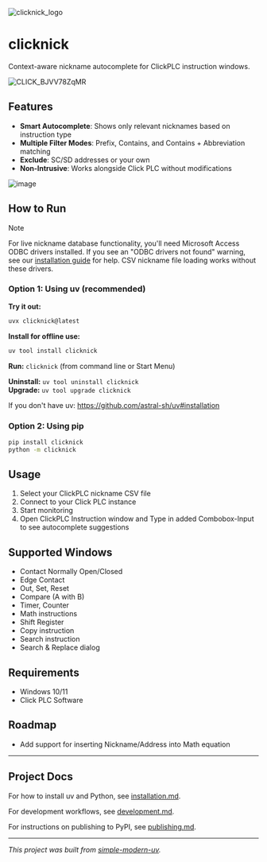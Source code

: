 ![clicknick_logo](https://github.com/user-attachments/assets/2cb7f411-3174-478c-a6c9-409aaa788376)

# clicknick

Context-aware nickname autocomplete for ClickPLC instruction windows.

![CLICK_BJVV78ZqMR](https://github.com/user-attachments/assets/b17e364b-1cbe-4a15-ade5-d12fe652789e)


## Features

- **Smart Autocomplete**: Shows only relevant nicknames based on instruction type
- **Multiple Filter Modes**: Prefix, Contains, and Contains + Abbreviation matching
- **Exclude**: SC/SD addresses or your own
- **Non-Intrusive**: Works alongside Click PLC without modifications

![image](https://github.com/user-attachments/assets/ee627c86-801c-49ab-acff-85b906c34b06)

## How to Run
> [!NOTE]
> For live nickname database functionality, you'll need Microsoft Access ODBC drivers installed. If you see an "ODBC drivers not found" warning, see our [installation guide](https://github.com/ssweber/clicknick/issues/17) for help. CSV nickname file loading works without these drivers.

### Option 1: Using uv (recommended)
**Try it out:**
```cmd
uvx clicknick@latest
```

**Install for offline use:**
```cmd
uv tool install clicknick
```

**Run:** `clicknick` (from command line or Start Menu)

**Uninstall:** `uv tool uninstall clicknick`  
**Upgrade:** `uv tool upgrade clicknick`

If you don't have uv: https://github.com/astral-sh/uv#installation

### Option 2: Using pip
```cmd
pip install clicknick
python -m clicknick
```

## Usage

1. Select your ClickPLC nickname CSV file
2. Connect to your Click PLC instance
3. Start monitoring
4. Open ClickPLC Instruction window and Type in added Combobox-Input to see autocomplete suggestions

## Supported Windows

- Contact Normally Open/Closed
- Edge Contact
- Out, Set, Reset
- Compare (A with B)
- Timer, Counter
- Math instructions
- Shift Register
- Copy instruction
- Search instruction
- Search & Replace dialog

## Requirements

- Windows 10/11
- Click PLC Software

## Roadmap

- Add support for inserting Nickname/Address into Math equation

* * *

## Project Docs

For how to install uv and Python, see [installation.md](installation.md).

For development workflows, see [development.md](development.md).

For instructions on publishing to PyPI, see [publishing.md](publishing.md).

* * *

*This project was built from
[simple-modern-uv](https://github.com/jlevy/simple-modern-uv).*

